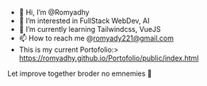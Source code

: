 - 👋 Hi, I’m @Romyadhy
- 👀 I’m interested in FullStack WebDev, AI
- 🌱 I’m currently learning Tailwindcss, VueJS
- 📫 How to reach me @romyady221@gmail.com
- This is my current Portofolio:> https://romyadhy.github.io/Portofolio/public/index.html


Let improve together broder 
no emnemies 🤙
